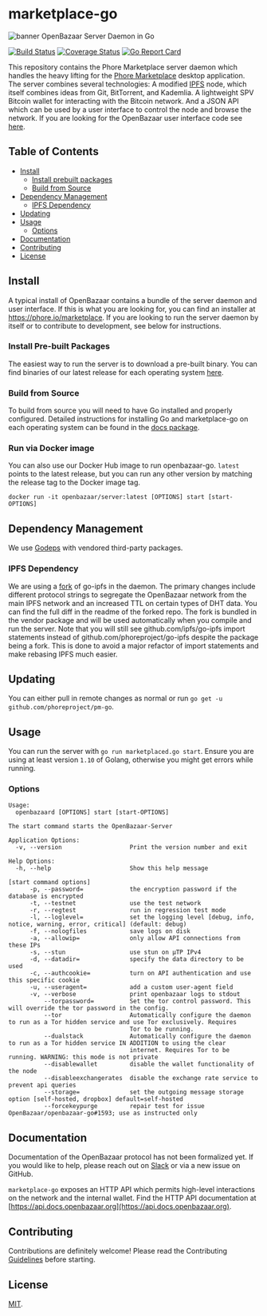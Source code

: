 # marketplace-go
![banner](https://i.imgur.com/iOnXDXK.png)
OpenBazaar Server Daemon in Go

[![Build Status](https://travis-ci.org/phoreproject/pm-go.svg?branch=master)](https://travis-ci.org/phoreproject/pm-go)
[![Coverage Status](https://coveralls.io/repos/github/phoreproject/pm-go/badge.svg?branch=master)](https://coveralls.io/github/phoreproject/pm-go?branch=master)
[![Go Report Card](https://goreportcard.com/badge/github.com/phoreproject/pm-go)](https://goreportcard.com/report/github.com/phoreproject/pm-go)

This repository contains the Phore Marketplace server daemon which handles the heavy lifting for the [Phore Marketplace](https://phore.io/) desktop application. The server combines several technologies: A modified [IPFS](https://ipfs.io) node, which itself combines ideas from Git, BitTorrent, and Kademlia. A lightweight SPV Bitcoin wallet for interacting with the Bitcoin network. And a JSON API which can be used by a user interface to control the node and browse the network. If you are looking for the OpenBazaar user interface code see [here](https://github.com/phoreproject/pm-desktop).

## Table of Contents

- [Install](#install)
  - [Install prebuilt packages](#install-pre-built-packages)
  - [Build from Source](#build-from-source)
- [Dependency Management](#dependency-management)
  - [IPFS Dependency](#ipfs-dependency)
- [Updating](#updating)
- [Usage](#usage)
  - [Options](#options)
- [Documentation](#documentation)
- [Contributing](#contributing)
- [License](#license)

## Install

A typical install of OpenBazaar contains a bundle of the server daemon and user interface. If this is what you are looking for, you can find an installer at https://phore.io/marketplace. If you are looking to run the server daemon by itself or to contribute to development, see below for instructions.

### Install Pre-built Packages

The easiest way to run the server is to download a pre-built binary. You can find binaries of our latest release for each operating system [here](https://github.com/phoreproject/pm-go/releases/).

### Build from Source

To build from source you will need to have Go installed and properly configured. Detailed instructions for installing Go and marketplace-go on each operating system can be found in the [docs package](https://github.com/phoreproject/pm-go/tree/master/docs).

### Run via Docker image

You can also use our Docker Hub image to run openbazaar-go. `latest` points to the latest release, but you can run any other version by matching the release tag to the Docker image tag.

```
docker run -it openbazaar/server:latest [OPTIONS] start [start-OPTIONS]
```

## Dependency Management

We use [Godeps](https://github.com/tools/godep) with vendored third-party packages.

### IPFS Dependency

We are using a [fork](https://github.com/phoreproject/go-ipfs) of go-ipfs in the daemon. The primary changes include different protocol strings to segregate the OpenBazaar network from the main IPFS network and an increased TTL on certain types of DHT data. You can find the full diff in the readme of the forked repo. The fork is bundled in the vendor package and will be used automatically when you compile and run the server. Note that you will still see github.com/ipfs/go-ipfs import statements instead of github.com/phoreproject/go-ipfs despite the package being a fork. This is done to avoid a major refactor of import statements and make rebasing IPFS much easier.

## Updating

You can either pull in remote changes as normal or run `go get -u github.com/phoreproject/pm-go`.

## Usage

You can run the server with `go run marketplaced.go start`. Ensure you are using at least version `1.10` of Golang, otherwise you might get errors while running.

### Options

```
Usage:
  openbazaard [OPTIONS] start [start-OPTIONS]

The start command starts the OpenBazaar-Server

Application Options:
  -v, --version                   Print the version number and exit

Help Options:
  -h, --help                      Show this help message

[start command options]
      -p, --password=             the encryption password if the database is encrypted
      -t, --testnet               use the test network
      -r, --regtest               run in regression test mode
      -l, --loglevel=             set the logging level [debug, info, notice, warning, error, critical] (default: debug)
      -f, --nologfiles            save logs on disk
      -a, --allowip=              only allow API connections from these IPs
      -s, --stun                  use stun on µTP IPv4
      -d, --datadir=              specify the data directory to be used
      -c, --authcookie=           turn on API authentication and use this specific cookie
      -u, --useragent=            add a custom user-agent field
      -v, --verbose               print openbazaar logs to stdout
          --torpassword=          Set the tor control password. This will override the tor password in the config.
          --tor                   Automatically configure the daemon to run as a Tor hidden service and use Tor exclusively. Requires
                                  Tor to be running.
          --dualstack             Automatically configure the daemon to run as a Tor hidden service IN ADDITION to using the clear
                                  internet. Requires Tor to be running. WARNING: this mode is not private
          --disablewallet         disable the wallet functionality of the node
          --disableexchangerates  disable the exchange rate service to prevent api queries
          --storage=              set the outgoing message storage option [self-hosted, dropbox] default=self-hosted
          --forcekeypurge         repair test for issue OpenBazaar/openbazaar-go#1593; use as instructed only
```

## Documentation

Documentation of the OpenBazaar protocol has not been formalized yet. If you would like to help, please reach out on [Slack](https://openbazaar.org/slack/) or via a new issue on GitHub.

`marketplace-go` exposes an HTTP API which permits high-level interactions on the network and the internal wallet. Find the HTTP API documentation at [https://api.docs.openbazaar.org](https://api.docs.openbazaar.org).

## Contributing

Contributions are definitely welcome! Please read the Contributing [Guidelines](https://github.com/phoreproject/pm-go/blob/master/CONTRIBUTING.md) before starting.

## License
[MIT](https://github.com/phoreproject/pm-go/blob/master/LICENSE).
